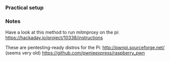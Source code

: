 ### Practical setup

### Notes

Have a look at this method to run mitmproxy on the pi:
https://hackaday.io/project/10338/instructions

These are pentesting-ready distros for the Pi:
http://pwnpi.sourceforge.net/ (seems very old)
https://github.com/pwnieexpress/raspberry_pwn
